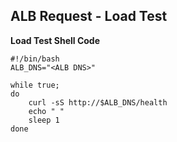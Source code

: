 ## ALB Request - Load Test
**Load Test Shell Code**
```shell
#!/bin/bash
ALB_DNS="<ALB DNS>"

while true;
do
    curl -sS http://$ALB_DNS/health
    echo " "
    sleep 1
done
```